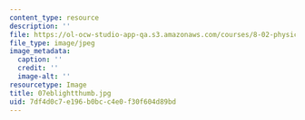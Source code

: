 ```yaml
---
content_type: resource
description: ''
file: https://ol-ocw-studio-app-qa.s3.amazonaws.com/courses/8-02-physics-ii-electricity-and-magnetism-spring-2007/7df4d0c7e196b0bcc4e0f30f604d89bd_07eblightthumb.jpg
file_type: image/jpeg
image_metadata:
  caption: ''
  credit: ''
  image-alt: ''
resourcetype: Image
title: 07eblightthumb.jpg
uid: 7df4d0c7-e196-b0bc-c4e0-f30f604d89bd
---
```

